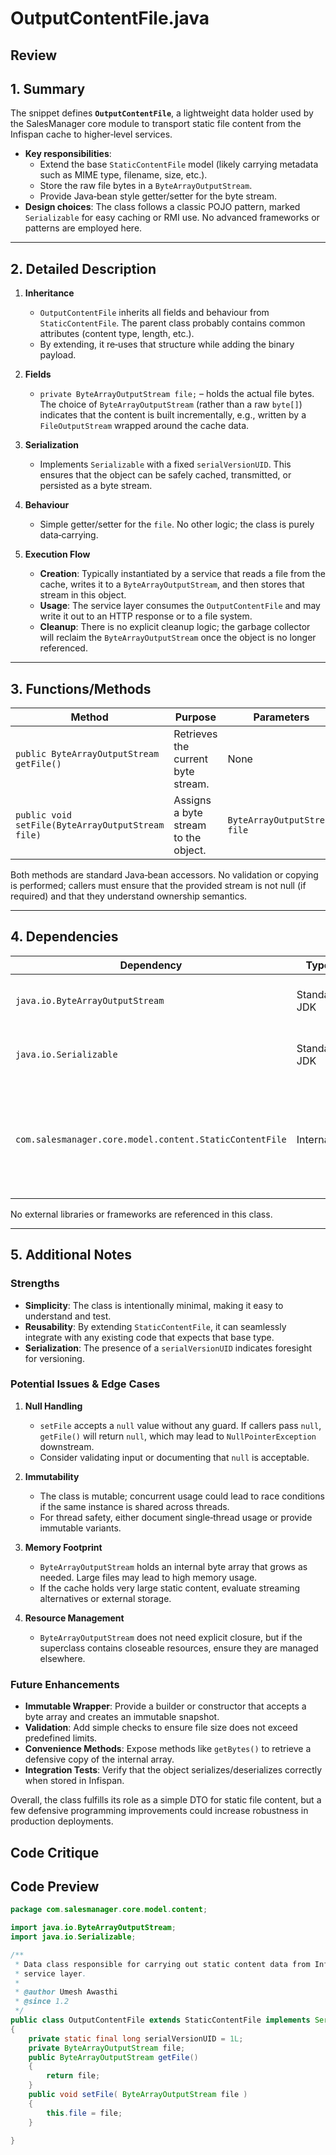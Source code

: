 # OutputContentFile.java

## Review

## 1. Summary  
The snippet defines **`OutputContentFile`**, a lightweight data holder used by the SalesManager core module to transport static file content from the Infispan cache to higher‑level services.  
- **Key responsibilities**:  
  - Extend the base `StaticContentFile` model (likely carrying metadata such as MIME type, filename, size, etc.).  
  - Store the raw file bytes in a `ByteArrayOutputStream`.  
  - Provide Java‑bean style getter/setter for the byte stream.  
- **Design choices**: The class follows a classic POJO pattern, marked `Serializable` for easy caching or RMI use. No advanced frameworks or patterns are employed here.

---

## 2. Detailed Description  
1. **Inheritance**  
   - `OutputContentFile` inherits all fields and behaviour from `StaticContentFile`. The parent class probably contains common attributes (content type, length, etc.).  
   - By extending, it re‑uses that structure while adding the binary payload.

2. **Fields**  
   - `private ByteArrayOutputStream file;` – holds the actual file bytes. The choice of `ByteArrayOutputStream` (rather than a raw `byte[]`) indicates that the content is built incrementally, e.g., written by a `FileOutputStream` wrapped around the cache data.

3. **Serialization**  
   - Implements `Serializable` with a fixed `serialVersionUID`. This ensures that the object can be safely cached, transmitted, or persisted as a byte stream.

4. **Behaviour**  
   - Simple getter/setter for the `file`. No other logic; the class is purely data‑carrying.

5. **Execution Flow**  
   - **Creation**: Typically instantiated by a service that reads a file from the cache, writes it to a `ByteArrayOutputStream`, and then stores that stream in this object.  
   - **Usage**: The service layer consumes the `OutputContentFile` and may write it out to an HTTP response or to a file system.  
   - **Cleanup**: There is no explicit cleanup logic; the garbage collector will reclaim the `ByteArrayOutputStream` once the object is no longer referenced.

---

## 3. Functions/Methods  

| Method | Purpose | Parameters | Return | Side‑Effects |
|--------|---------|------------|--------|--------------|
| `public ByteArrayOutputStream getFile()` | Retrieves the current byte stream. | None | `ByteArrayOutputStream` containing the file data | None |
| `public void setFile(ByteArrayOutputStream file)` | Assigns a byte stream to the object. | `ByteArrayOutputStream file` | `void` | Stores the reference in the private field |

Both methods are standard Java‑bean accessors. No validation or copying is performed; callers must ensure that the provided stream is not null (if required) and that they understand ownership semantics.

---

## 4. Dependencies  

| Dependency | Type | Notes |
|------------|------|-------|
| `java.io.ByteArrayOutputStream` | Standard JDK | Core I/O class used to accumulate bytes. |
| `java.io.Serializable` | Standard JDK | Marker interface for object serialization. |
| `com.salesmanager.core.model.content.StaticContentFile` | Internal | The base class; its implementation is not shown but assumed to provide common content metadata. |

No external libraries or frameworks are referenced in this class.

---

## 5. Additional Notes  

### Strengths  
- **Simplicity**: The class is intentionally minimal, making it easy to understand and test.  
- **Reusability**: By extending `StaticContentFile`, it can seamlessly integrate with any existing code that expects that base type.  
- **Serialization**: The presence of a `serialVersionUID` indicates foresight for versioning.

### Potential Issues & Edge Cases  
1. **Null Handling**  
   - `setFile` accepts a `null` value without any guard. If callers pass `null`, `getFile()` will return `null`, which may lead to `NullPointerException` downstream.  
   - Consider validating input or documenting that `null` is acceptable.

2. **Immutability**  
   - The class is mutable; concurrent usage could lead to race conditions if the same instance is shared across threads.  
   - For thread safety, either document single‑thread usage or provide immutable variants.

3. **Memory Footprint**  
   - `ByteArrayOutputStream` holds an internal byte array that grows as needed. Large files may lead to high memory usage.  
   - If the cache holds very large static content, evaluate streaming alternatives or external storage.

4. **Resource Management**  
   - `ByteArrayOutputStream` does not need explicit closure, but if the superclass contains closeable resources, ensure they are managed elsewhere.

### Future Enhancements  
- **Immutable Wrapper**: Provide a builder or constructor that accepts a byte array and creates an immutable snapshot.  
- **Validation**: Add simple checks to ensure file size does not exceed predefined limits.  
- **Convenience Methods**: Expose methods like `getBytes()` to retrieve a defensive copy of the internal array.  
- **Integration Tests**: Verify that the object serializes/deserializes correctly when stored in Infispan.

Overall, the class fulfills its role as a simple DTO for static file content, but a few defensive programming improvements could increase robustness in production deployments.

## Code Critique



## Code Preview

```java
package com.salesmanager.core.model.content;

import java.io.ByteArrayOutputStream;
import java.io.Serializable;

/**
 * Data class responsible for carrying out static content data from Infispan cache to 
 * service layer.
 * 
 * @author Umesh Awasthi
 * @since 1.2
 */
public class OutputContentFile extends StaticContentFile implements Serializable
{
    private static final long serialVersionUID = 1L;
    private ByteArrayOutputStream file;
    public ByteArrayOutputStream getFile()
    {
        return file;
    }
    public void setFile( ByteArrayOutputStream file )
    {
        this.file = file;
    }
    
}


```
